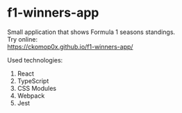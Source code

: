 # f1-winners-app

Small application that shows Formula 1 seasons standings.  
Try online:  
https://ckomop0x.github.io/f1-winners-app/ 

Used technologies:
1. React
2. TypeScript
3. CSS Modules
4. Webpack
5. Jest